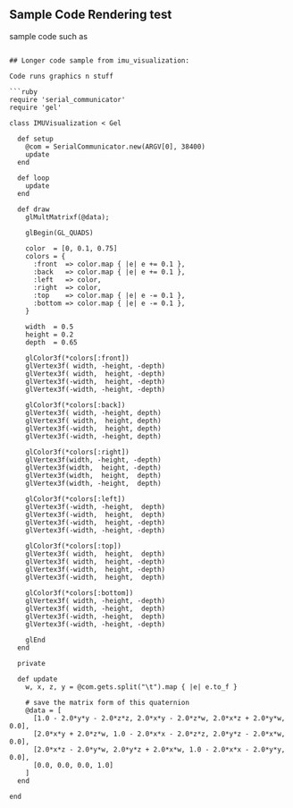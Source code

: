 ## Sample Code Rendering test

sample code such as

``` $ shotgun -p 4567 app.rb

## Longer code sample from imu_visualization:

Code runs graphics n stuff

```ruby
require 'serial_communicator'
require 'gel'

class IMUVisualization < Gel

  def setup
    @com = SerialCommunicator.new(ARGV[0], 38400)
    update
  end

  def loop
    update
  end

  def draw
    glMultMatrixf(@data);

    glBegin(GL_QUADS)

    color  = [0, 0.1, 0.75]
    colors = {
      :front  => color.map { |e| e += 0.1 },
      :back   => color.map { |e| e += 0.1 },
      :left   => color,
      :right  => color,
      :top    => color.map { |e| e -= 0.1 },
      :bottom => color.map { |e| e -= 0.1 },
    }

    width  = 0.5
    height = 0.2
    depth  = 0.65

    glColor3f(*colors[:front])
    glVertex3f( width, -height, -depth)
    glVertex3f( width,  height, -depth)
    glVertex3f(-width,  height, -depth)
    glVertex3f(-width, -height, -depth)

    glColor3f(*colors[:back])
    glVertex3f( width, -height, depth)
    glVertex3f( width,  height, depth)
    glVertex3f(-width,  height, depth)
    glVertex3f(-width, -height, depth)

    glColor3f(*colors[:right])
    glVertex3f(width, -height, -depth)
    glVertex3f(width,  height, -depth)
    glVertex3f(width,  height,  depth)
    glVertex3f(width, -height,  depth)

    glColor3f(*colors[:left])
    glVertex3f(-width, -height,  depth)
    glVertex3f(-width,  height,  depth)
    glVertex3f(-width,  height, -depth)
    glVertex3f(-width, -height, -depth)

    glColor3f(*colors[:top])
    glVertex3f( width,  height,  depth)
    glVertex3f( width,  height, -depth)
    glVertex3f(-width,  height, -depth)
    glVertex3f(-width,  height,  depth)

    glColor3f(*colors[:bottom])
    glVertex3f( width, -height, -depth)
    glVertex3f( width, -height,  depth)
    glVertex3f(-width, -height,  depth)
    glVertex3f(-width, -height, -depth)

    glEnd
  end

  private

  def update
    w, x, z, y = @com.gets.split("\t").map { |e| e.to_f }

    # save the matrix form of this quaternion
    @data = [
      [1.0 - 2.0*y*y - 2.0*z*z, 2.0*x*y - 2.0*z*w, 2.0*x*z + 2.0*y*w, 0.0],
      [2.0*x*y + 2.0*z*w, 1.0 - 2.0*x*x - 2.0*z*z, 2.0*y*z - 2.0*x*w, 0.0],
      [2.0*x*z - 2.0*y*w, 2.0*y*z + 2.0*x*w, 1.0 - 2.0*x*x - 2.0*y*y, 0.0],
      [0.0, 0.0, 0.0, 1.0]
    ]
  end

end
```